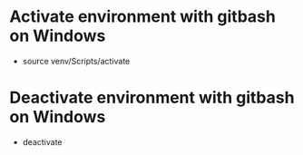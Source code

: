 # Activate environment with gitbash on Windows
- source venv/Scripts/activate
# Deactivate environment with gitbash on Windows
- deactivate